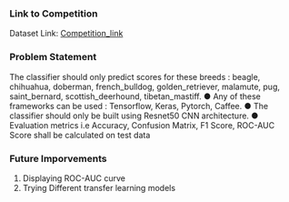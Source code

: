 ### Link to Competition
Dataset Link: [Competition_link](https://www.kaggle.com/c/dog-breed-identification/data) 

### Problem Statement 
The classifier should only predict scores for these breeds : beagle, chihuahua, doberman,
french_bulldog, golden_retriever, malamute, pug, saint_bernard, scottish_deerhound,
tibetan_mastiff.
● Any of these frameworks can be used : Tensorflow, Keras, Pytorch, Caffee.
● The classifier should only be built using Resnet50 CNN architecture.
● Evaluation metrics i.e Accuracy, Confusion Matrix, F1 Score, ROC-AUC Score shall be calculated
on test data


### Future Imporvements 
1. Displaying ROC-AUC curve
2. Trying Different transfer learning models 
